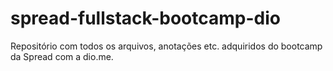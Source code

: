 # spread-fullstack-bootcamp-dio
 Repositório com todos os arquivos, anotações etc. adquiridos do bootcamp da Spread com a dio.me.
